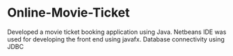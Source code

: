 # Online-Movie-Ticket
Developed a movie ticket booking application using Java. Netbeans IDE was used for developing the front end using javafx. Database connectivity using JDBC
